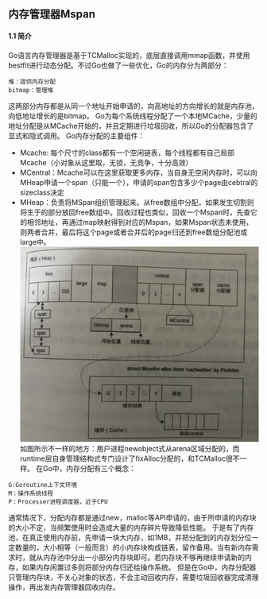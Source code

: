 ## 内存管理器Mspan
#### 1.1 简介
Go语言内存管理器是基于TCMalloc实现的，底层直接调用mmap函数，并使用bestfit进行动态分配。不过Go也做了一些优化，Go的内存分为两部分：
```
堆：提供内存分配
bitmap：管理堆
```
这两部分内存都是从同一个地址开始申请的，向高地址的方向增长的就是内存池，向低地址增长的是bitmap。
Go为每个系统线程分配了一个本地MCache，少量的地址分配是从MCache开始的，并且定期进行垃圾回收，所以Go的分配器包含了显式和隐式调用。
Go内存分配的主要组件：
- Mcache: 每个尺寸的class都有一个空闲链表，每个线程都有自己局部Mcache（小对象从这里取，无锁，无竞争，十分高效）
- MCentral：Mcache可以在这里获取更多内存，当自身无空闲内存时，可以向MHeap申请一个span（只能一个），申请的span包含多少个page由cebtral的sizeclass决定
- MHeap：负责将MSpan组织管理起来。从free数组中分配，如果发生切割则将生于的部分放回free数组中。回收过程也类似，回收一个Mspan时，先查它的相邻地址，再通过map映射得到对应的Mspan，如果Mspan状态未使用，则两者合并，最后将这个page或者合并后的page归还到free数组分配池或large中。
![](/images/Golang/04-02-01.png)
如图所示不一样的地方：用户进程newobject式从arena区域分配的，而runtime层自身管理结构式专门设计了fixAlloc分配的，和TCMalloc很不一样。
在Go中，内存分配有三个概念：
```
G:Goroutine上下文环境
M：操作系统线程
P：Processer进程调度器，近于CPU
```
通常情况下，分配内存都是通过new，malloc等API申请的，由于所申请的内存块的大小不定，当频繁使用时会造成大量的内存碎片导致降低性能。
于是有了内存池，在真正使用内存前，先申请一块大内存，如1MB，并把分配到的内存划分位一定数量的，大小相等（一般而言）的小内存块构成链表，留作备用。当有新内存需求时，就从内存池中分出一小部分内存块即可。若内存块不够再继续申请新的内存，如果内存闲置过多则将部分内存归还给操作系统。
但是在Go中，内存分配器只管理内存块，不关心对象的状态，不会主动回收内存，需要垃圾回收器完成清理操作，再出发内存管理器回收内存。